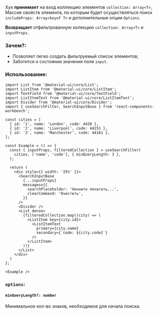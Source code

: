 Хук **принимает** на вход коллекцию элементов `collection: Array<T>`, Массив свойств элемента, 
по которым будет осуществляться поиск `includeProps: Array<keyof T>` и дополнительные опции `Options`.

**Возвращает** отфильтрованную колекцию `collection: Array<T>` и `inputProps`.

### Зачем?:
* Позволяет легко создать фильтруемый список элементов;
* Заботится о состоянии значения поля `input`.

### Использование:
```tsx
import List from '@material-ui/core/List';
import ListItem from '@material-ui/core/ListItem';
import TextField from '@material-ui/core/TextField';
import ListItemText from '@material-ui/core/ListItemText';
import Divider from '@material-ui/core/Divider';
import { useSearchFilter, SearchInputBase } from 'react-components-workbench';

const cities = [
  { id: '1', name: 'London', code: 4420 },
  { id: '2', name: 'Liverpool', code: 44151 },
  { id: '3', name: 'Manchester', code: 44161 },
];

const Example = () => {
  const { inputProps, filteredCollection } = useSearchFilter(
    cities, ['name', 'code'], { minQueryLength: 3 },
  );

  return (
    <div style={{ width: '25%' }}>
      <SearchInputBase
        {...inputProps}
        messages={{
          searchPlaceholder: 'Начните печатать...',
          clearCommand: 'Очистить',
        }}
      />
      <Divider />
      <List dense>
        {filteredCollection.map((city) => (
          <ListItem key={city.id}>
            <ListItemText
              primary={city.name}
              secondary={`code: ${city.code}`}
            />
          </ListItem>
        ))}
      </List>
    </div>
  )
};

<Example />
```

### `options`:
#### `minQueryLength?: number`
Минимальное кол-во знаков, необходимое для начала поиска.